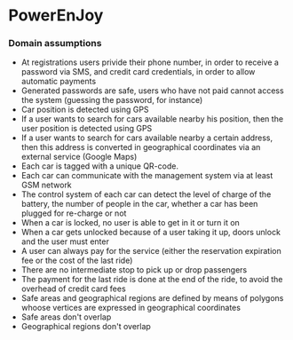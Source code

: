 # PowerEnJoy
### Domain assumptions
* At registrations users privide their phone number, in order to receive a password via SMS, and credit card credentials, in order to allow automatic payments
* Generated passwords are safe, users who have not paid cannot access the system (guessing the password, for instance)
* Car position is detected using GPS
* If a user wants to search for cars available nearby his position, then the user position is detected using GPS
* If a user wants to search for cars available nearby a certain address, then this address is converted in geographical coordinates via an external service (Google Maps)
* Each car is tagged with a unique QR-code. 
* Each car can communicate with the management system via at least GSM network
* The control system of each car can detect the level of charge of the battery, the number of people in the car, whether a car has been plugged for re-charge or not
* When a car is locked, no user is able to get in it or turn it on
* When a car gets unlocked because of a user taking it up, doors unlock and the user must enter
* A user can always pay for the service (either the reservation expiration fee or the cost of the last ride)
* There are no intermediate stop to pick up or drop passengers
* The payment for the last ride is done at the end of the ride, to avoid the overhead of credit card fees
* Safe areas and geographical regions are defined by means of polygons whoose vertices are expressed in geographical coordinates
* Safe areas don't overlap
* Geographical regions don't overlap
